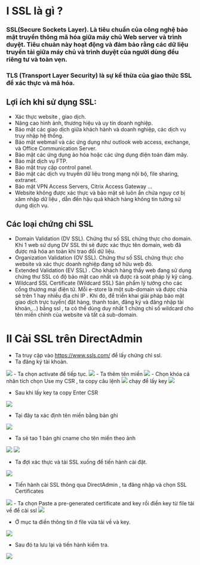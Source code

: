 # I SSL là gì ?
### SSL(Secure Sockets Layer). Là tiêu chuẩn của công nghệ bảo mật truyền thông mã hóa giữa máy chủ Web server và trình duyệt. Tiêu chuản này hoạt động và đảm bảo rằng các dữ liệu truyền tải giữa máy chủ và trình duyệt của người dùng đều riêng tư và toàn vẹn.
### TLS (Transport Layer Security)  là sự kế thừa của giao thức SSL để xác thực và mã hóa.
## Lợi ích khi sử dụng SSL:
- Xác thực website , giao dịch.
- Nâng cao hình ảnh, thương hiệu và uy tín doanh nghiệp.
- Bảo mật các giao dịch giữa khách hành và doanh nghiệp, các dịch vụ truy nhập hệ thống. 
- Bảo mật webmail và các ứng dụng như outlook web access, exchange, và Office Communication Server.
- Bảo mật các ứng dụng ảo hóa hoặc các ứng dụng điện toán đám mây.
- Bảo mật dịch vụ FTP.
- Bảo mật truy cập control panel.
- Bảo mật các dịch vụ truyền dữ liệu trong mạng nội bộ, file sharing, extranet.
- Bảo mật VPN Access Servers, Citrix Access Gateway …
- Website không được xác thực và bảo mật sẽ luôn ẩn chứa nguy cơ bị xâm nhập dữ liệu , dẫn đến hậu quả khách hàng không tin tưởng sử dụng dịch vụ.
## Các loại chứng chỉ SSL
- Domain Validation (DV SSL). Chứng thư số SSL chứng thực cho domain. Khi 1 web sử dụng DV SSL thì sẽ được xác thực tên domain, web đã được mã hóa an toàn khi trao đổi dữ liệu.
- Organization Validation (OV SSL). Chứng thư số SSL chứng thực cho website  và xác thực doanh nghiệp đang sở hữu web đó.
- Extended Validation (EV SSL)
. Cho khách hàng thấy web đang sử dụng chứng thư SSL có độ bảo mật cao nhất và được rà soát pháp lý kỹ càng.
- Wildcard SSL Certificate (Wildcard SSL) Sản phẩm lý tưởng cho các cổng thương mại điện tử. Mỗi e-store là một sub-domain và được chia sẻ trên 1 hay nhiều địa chỉ IP . Khi đó, để triển khai giải pháp bảo mật giao dịch trực tuyến( đặt hàng, thanh toán, đăng ký và đăng nhập tài khoản,...) bằng ssl , ta có thể dùng duy nhất 1 chứng chỉ số wildcard cho tên miền chính của website và tất cả sub-domain.


# II Cài SSL trên DirectAdmin

- Ta truy cập vào https://www.ssls.com/ để lấy chứng chỉ ssl.
- Ta đăng ký tài khoản.
<img src="img/1.PNG">
- Ta chọn activate để tiếp tục.
<img src="img/4.PNG">
- Ta thêm tên miền 
<img src="img/5.PNG">
- Chọn khóa cá nhân tích chọn Use my CSR , ta copy câu lệnh
<img src="img/7.PNG"> chạy để lấy key
<img src="img/8.PNG"> 

- Sau khi lấy key ta copy Enter CSR
<img src="img/9.PNG"> 

- Tại đây ta xác định tên miền bằng bản ghi
<img src="img/10.PNG"> 

- Ta sẽ tao 1 bản ghi cname cho tên miền theo ảnh
<img src="img/11.PNG"> 
<img src="img/12.PNG">

- Ta đợi xác thực và tải SSL xuống để tiến hành cài đặt.

<img src="img/13.PNG"> 

- Tiến hành cài SSL thông qua DirectAdmin , ta đăng nhập và chọn SSL Certificates
<img src="img/16.PNG"> 
- Ta chọn Paste a pre-generated certificate and key rồi điền key từ file tải về để cài ssl
<img src="img/17.PNG"> 


- Ở mục  ta điền thông tin ở file vừa tải về và key.
<img src="img/20.PNG"> 

- Sau đó ta lưu lại và tiến hành kiểm tra.
<img src="img/21.png"> 





























